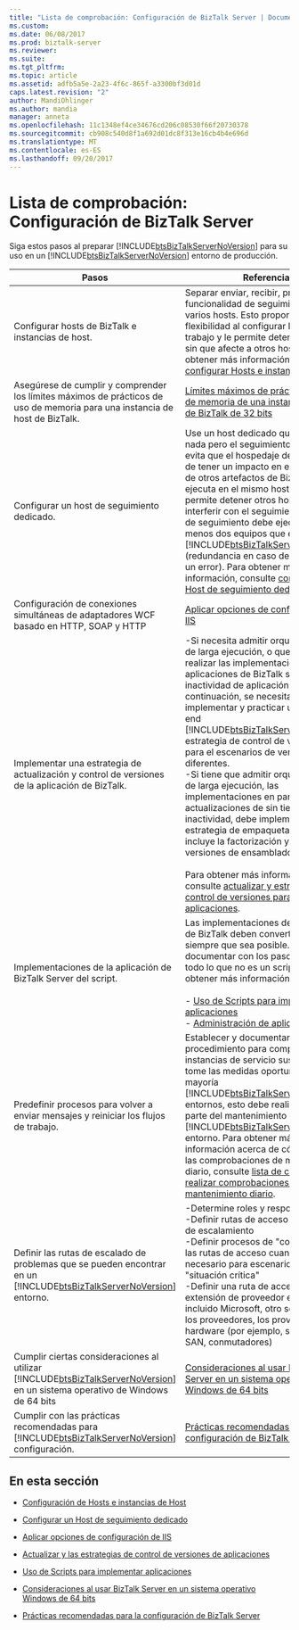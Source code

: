 ```yaml
---
title: "Lista de comprobación: Configuración de BizTalk Server | Documentos de Microsoft"
ms.custom: 
ms.date: 06/08/2017
ms.prod: biztalk-server
ms.reviewer: 
ms.suite: 
ms.tgt_pltfrm: 
ms.topic: article
ms.assetid: adfb5a5e-2a23-4f6c-865f-a3300bf3d01d
caps.latest.revision: "2"
author: MandiOhlinger
ms.author: mandia
manager: anneta
ms.openlocfilehash: 11c1348ef4ce34676cd206c08530f66f20730378
ms.sourcegitcommit: cb908c540d8f1a692d01dc8f313e16cb4b4e696d
ms.translationtype: MT
ms.contentlocale: es-ES
ms.lasthandoff: 09/20/2017
---
```

# <a name="checklist-configuring-biztalk-server"></a>Lista de comprobación: Configuración de BizTalk Server
Siga estos pasos al preparar [!INCLUDE[btsBizTalkServerNoVersion](../includes/btsbiztalkservernoversion-md.md)] para su uso en un [!INCLUDE[btsBizTalkServerNoVersion](../includes/btsbiztalkservernoversion-md.md)] entorno de producción.  
  
|Pasos|Referencia|  
|-----------|---------------|  
|Configurar hosts de BizTalk e instancias de host.|Separar enviar, recibir, procesar y funcionalidad de seguimiento en varios hosts. Esto proporciona flexibilidad al configurar la carga de trabajo y le permite detener un host sin que afecte a otros hosts. Para obtener más información, consulte [configurar Hosts e instancias de Host](../technical-guides/configuring-hosts-and-host-instances.md).|  
|Asegúrese de cumplir y comprender los límites máximos de prácticos de uso de memoria para una instancia de host de BizTalk.|[Límites máximos de prácticos de uso de memoria de una instancia de Host de BizTalk de 32 bits](../technical-guides/configuring-hosts-and-host-instances.md#BKMK_MemLimit)|  
|Configurar un host de seguimiento dedicado.|Use un host dedicado que no hace nada pero el seguimiento de host. Esto evita que el hospedaje de seguimiento de tener un impacto en el rendimiento de otros artefactos de BizTalk que se ejecuta en el mismo host. También permite detener otros hosts sin interferir con el seguimiento. El host de seguimiento debe ejecutarse en al menos dos equipos que ejecuten [!INCLUDE[btsBizTalkServerNoVersion](../includes/btsbiztalkservernoversion-md.md)] (redundancia en caso de uno produce un error). Para obtener más información, consulte [configurar un Host de seguimiento dedicado](../technical-guides/configuring-a-dedicated-tracking-host.md).|  
|Configuración de conexiones simultáneas de adaptadores WCF basado en HTTP, SOAP y HTTP|[Aplicar opciones de configuración de IIS](../technical-guides/apply-iis-configuration-settings.md)|  
|Implementar una estrategia de actualización y control de versiones de la aplicación de BizTalk.|-Si necesita admitir orquestaciones de larga ejecución, o que necesitan realizar las implementaciones de aplicaciones de BizTalk sin tiempo de inactividad de aplicación de BizTalk, a continuación, se necesitan para implementar y practicar un sólido,-to-end [!INCLUDE[btsBizTalkServerNoVersion](../includes/btsbiztalkservernoversion-md.md)] estrategia de control de versiones para el escenarios de versión diferentes.<br />-Si tiene que admitir orquestaciones de larga ejecución, las implementaciones en paralelo o las actualizaciones de sin tiempo de inactividad, debe implementar una estrategia de empaquetado que incluye la factorización y control de versiones de ensamblado.<br /><br /> Para obtener más información, consulte [actualizar y estrategias de control de versiones para las aplicaciones](../technical-guides/upgrading-and-versioning-strategies-for-applications.md).|  
|Implementaciones de la aplicación de BizTalk Server del script.|Las implementaciones de aplicaciones de BizTalk deben convertirse en script siempre que sea posible. Debe documentar con los pasos detallados todo lo que no es un script. Para obtener más información, vea:<br /><br /> -   [Uso de Scripts para implementar aplicaciones](../technical-guides/using-scripts-to-deploy-applications.md)<br />-   [Administración de aplicaciones](../technical-guides/managing-applications.md)|  
|Predefinir procesos para volver a enviar mensajes y reiniciar los flujos de trabajo.|Establecer y documentar un procedimiento para comprobar si las instancias de servicio suspendidas y tome las medidas oportunas. En la mayoría [!INCLUDE[btsBizTalkServerNoVersion](../includes/btsbiztalkservernoversion-md.md)] entornos, esto debe realizarse como parte del mantenimiento diario de su [!INCLUDE[btsBizTalkServerNoVersion](../includes/btsbiztalkservernoversion-md.md)] entorno. Para obtener más información acerca de cómo realizar las comprobaciones de mantenimiento diario, consulte [lista de comprobación: realizar comprobaciones de mantenimiento diario](../technical-guides/checklist-performing-daily-maintenance-checks.md).|  
|Definir las rutas de escalado de problemas que se pueden encontrar en un [!INCLUDE[btsBizTalkServerNoVersion](../includes/btsbiztalkservernoversion-md.md)] entorno.|-Determine roles y responsabilidades<br />-Definir rutas de acceso y el proceso de escalamiento<br />-Definir procesos de "cortocircuito" y las rutas de acceso cuando sea necesario para escenarios de "situación crítica"<br />-Definir una ruta de acceso de la extensión de proveedor emite, incluido Microsoft, otro software de los proveedores, los proveedores de hardware (por ejemplo, servidores, SAN, conmutadores)|  
|Cumplir ciertas consideraciones al utilizar [!INCLUDE[btsBizTalkServerNoVersion](../includes/btsbiztalkservernoversion-md.md)] en un sistema operativo de Windows de 64 bits|[Consideraciones al usar BizTalk Server en un sistema operativo Windows de 64 bits](../technical-guides/considerations-while-using-biztalk-server-on-a-64-bit-windows-operating-system.md)|  
|Cumplir con las prácticas recomendadas para [!INCLUDE[btsBizTalkServerNoVersion](../includes/btsbiztalkservernoversion-md.md)] configuración.|[Prácticas recomendadas para la configuración de BizTalk Server](../technical-guides/best-practices-for-biztalk-server-settings.md)|  
  
## <a name="in-this-section"></a>En esta sección  
  
-   [Configuración de Hosts e instancias de Host](../technical-guides/configuring-hosts-and-host-instances.md)  
  
-   [Configurar un Host de seguimiento dedicado](../technical-guides/configuring-a-dedicated-tracking-host.md)  
  
-   [Aplicar opciones de configuración de IIS](../technical-guides/apply-iis-configuration-settings.md)  
  
-   [Actualizar y las estrategias de control de versiones de aplicaciones](../technical-guides/upgrading-and-versioning-strategies-for-applications.md)  
  
-   [Uso de Scripts para implementar aplicaciones](../technical-guides/using-scripts-to-deploy-applications.md)  
  
-   [Consideraciones al usar BizTalk Server en un sistema operativo Windows de 64 bits](../technical-guides/considerations-while-using-biztalk-server-on-a-64-bit-windows-operating-system.md)  
  
-   [Prácticas recomendadas para la configuración de BizTalk Server](../technical-guides/best-practices-for-biztalk-server-settings.md)